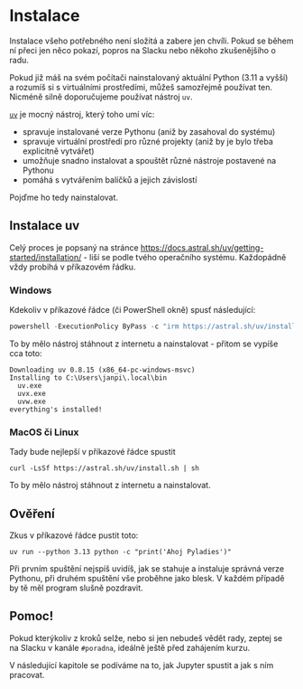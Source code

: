 # Instalace

Instalace všeho potřebného není složitá a zabere jen chvíli. Pokud se během ní
přeci jen něco pokazí, popros na Slacku nebo někoho zkušenějšího o radu.

Pokud již máš na svém počítači nainstalovaný aktuální Python (3.11 a vyšší)
a rozumíš si s virtuálními prostředími, můžeš samozřejmě používat ten. Nicméně silně
doporučujeme používat nástroj `uv`.

[`uv`](https://docs.astral.sh/uv/) je mocný nástroj, který toho umí víc:
- spravuje instalované verze Pythonu (aniž by zasahoval do systému)
- spravuje virtuální prostředí pro různé projekty (aniž by je bylo třeba explicitně vytvářet)
- umožňuje snadno instalovat a spouštět různé nástroje postavené na Pythonu
- pomáhá s vytvářením balíčků a jejich závislostí

Pojďme ho tedy nainstalovat.

## Instalace uv

Celý proces je popsaný na stránce https://docs.astral.sh/uv/getting-started/installation/ -
liší se podle tvého operačního systému. Každopádně vždy probihá v příkazovém řádku.

### Windows

Kdekoliv v příkazové řádce (či PowerShell okně) spusť následující:

```powershell
powershell -ExecutionPolicy ByPass -c "irm https://astral.sh/uv/install.ps1 | iex"
```

To by mělo nástroj stáhnout z internetu a nainstalovat - přitom se vypíše cca toto:

```text
Downloading uv 0.8.15 (x86_64-pc-windows-msvc)
Installing to C:\Users\janpi\.local\bin
  uv.exe
  uvx.exe
  uvw.exe
everything's installed!
```

### MacOS či Linux

Tady bude nejlepší v příkazové řádce spustit

```shell
curl -LsSf https://astral.sh/uv/install.sh | sh
```

To by mělo nástroj stáhnout z internetu a nainstalovat.

## Ověření

Zkus v příkazové řádce pustit toto:

```
uv run --python 3.13 python -c "print('Ahoj Pyladies')"
```

Při prvním spuštění nejspíš uvidíš, jak se stahuje a instaluje správná verze Pythonu,
při druhém spuštění vše proběhne jako blesk. V každém případě by tě měl program slušně
pozdravit.

## Pomoc!

Pokud kterýkoliv z kroků selže, nebo si jen nebudeš vědět rady, zeptej se na Slacku v kanále `#poradna`, ideálně ještě před zahájením kurzu.

V následující kapitole se podíváme na to, jak Jupyter spustit a jak s ním pracovat.
